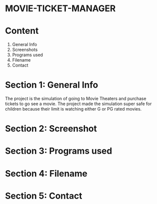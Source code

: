 # MOVIE-TICKET-MANAGER

# Content
1. General Info
2. Screenshots
3. Programs used
4. Filename
5. Contact

# Section 1: General Info
The project is the simulation of going to Movie Theaters and purchase tickets to go see a movie. The project made the simulation super safe for children because their limit is watching either G or PG rated movies.

# Section 2: Screenshot

# Section 3: Programs used

# Section 4: Filename

# Section 5: Contact


